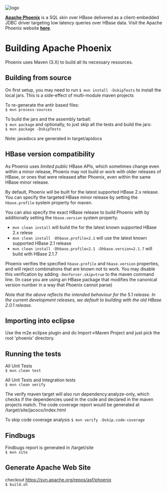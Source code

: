 <!--
Licensed to the Apache Software Foundation (ASF) under one or more
contributor license agreements.  See the NOTICE file distributed with
this work for additional information regarding copyright ownership.
The ASF licenses this file to You under the Apache License, Version 2.0
(the "License"); you may not use this file except in compliance with
the License.  You may obtain a copy of the License at

http://www.apache.org/licenses/LICENSE-2.0

Unless required by applicable law or agreed to in writing, software
distributed under the License is distributed on an "AS IS" BASIS,
WITHOUT WARRANTIES OR CONDITIONS OF ANY KIND, either express or implied.
See the License for the specific language governing permissions and
limitations under the License.
-->

![logo](http://phoenix.apache.org/images/logo.png)

<b>[Apache Phoenix](http://phoenix.apache.org/)</b> is a SQL skin over HBase delivered as a
client-embedded JDBC driver targeting low latency queries over HBase data. Visit the Apache
Phoenix website <b>[here](http://phoenix.apache.org/)</b>.


Building Apache Phoenix
========================

Phoenix uses Maven (3.X) to build all its necessary resources.

Building from source
--------------------

On first setup, you may need to run `$ mvn install -DskipTests`
to install the local jars. This is a side-effect of multi-module maven projects

To re-generate the antlr based files:  
`$ mvn process-sources`

To build the jars and the assembly tarball:  
`$ mvn package`
and optionally, to just skip all the tests and build the jars:  
`$ mvn package -DskipTests`

Note: javadocs are generated in target/apidocs

HBase version compatibility
---------------------------

As Phoenix uses *limited public* HBase APIs, which sometimes change even within a minor release,
Phoenix may not build or work with older releases of HBase, or ones that were released after
Phoenix, even within the same HBase minor release.

By default, Phoenix will be built for the latest supported HBase 2.x release. You can specify the
targeted HBase minor release by setting the `hbase.profile` system property for maven.

You can also specify the exact HBase release to build Phoenix with by additionally
setting the `hbase.version` system property.

 * `mvn clean install` will build the for the latest known supported HBase 2.x relese
 * `mvn clean install -Dhbase.profile=2.1` will use the latest known supported HBase 2.1 release
 * `mvn clean install -Dhbase.profile=2.1 -Dhbase.version=2.1.7` will build with HBase 2.1.7

Phoenix verifies the specified `hbase.profile` and `hbase.version` properties, and will reject
combinations that are known not to work. You may disable this verification by adding
`-Denforcer.skip=true` to the maven command line. (In case you are using an HBase package that
modifies the canonical version number in a way that Phoenix cannot parse)

*Note that the above reflects the intended behaviour for the 5.1 release. In the current
development releases, we default to building with the old HBase 2.0.1 release.*

Importing into eclipse
----------------------

Use the m2e eclipse plugin and do Import->Maven Project and just pick the root 'phoenix' directory.

Running the tests
-----------------

All Unit Tests  
`$ mvn clean test`

All Unit Tests and Integration tests  
`$ mvn clean verify`

The verify maven target will also run dependency:analyze-only, which checks if the dependencies
 used in the code and declared in the maven projects match. The code coverage report would be
generated at /target/site/jacoco/index.html

To skip code coverage analysis
`$ mvn verify -Dskip.code-coverage`

Findbugs
--------

Findbugs report is generated in /target/site  
`$ mvn site`

Generate Apache Web Site
------------------------

checkout https://svn.apache.org/repos/asf/phoenix  
`$ build.sh`
